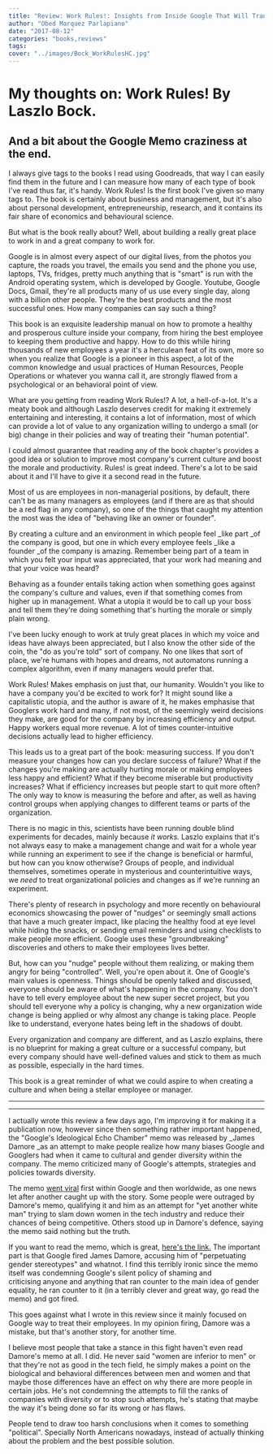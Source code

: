 ```yaml
---
title: "Review: Work Rules!: Insights from Inside Google That Will Transform How You Live and Lead"
author: "Obed Marquez Parlapiano"
date: "2017-08-12"
categories: "books,reviews"
tags:
cover: "../images/Bock_WorkRulesHC.jpg"
---
```


# My thoughts on: Work Rules! By Laszlo Bock.

## And a bit about the Google Memo craziness at the end.

I always give tags to the books I read using Goodreads, that way I can easily find them in the future and I can measure how many of each type of book I've read thus far, it's handy. Work Rules! Is the first book I've given so many tags to. The book is certainly about business and management, but it's also about personal development, entrepreneurship, research, and it contains its fair share of economics and behavioural science.

But what is the book really about? Well, about building a really great place to work in and a great company to work for.

Google is in almost every aspect of our digital lives, from the photos you capture, the roads you travel, the emails you send and the phone you use, laptops, TVs, fridges, pretty much anything that is "smart" is run with the Android operating system, which is developed by Google. Youtube, Google Docs, Gmail, they're all products many of us use every single day, along with a billion other people. They're the best products and the most successful ones. How many companies can say such a thing?

This book is an exquisite leadership manual on how to promote a healthy and prosperous culture inside your company, from hiring the best employee to keeping them productive and happy. How to do this while hiring thousands of new employees a year it's a herculean feat of its own, more so when you realize that Google is a pioneer in this aspect, a lot of the common knowledge and usual practices of Human Resources, People Operations or whatever you wanna call it, are strongly flawed from a psychological or an behavioral point of view.

What are you getting from reading Work Rules!? A lot, a hell-of-a-lot. It's a meaty book and although Laszlo deserves credit for making it extremely entertaining and interesting, it contains a lot of information, most of which can provide a lot of value to any organization willing to undergo a small (or big) change in their policies and way of treating their "human potential".

I could almost guarantee that reading any of the book chapter's provides a good idea or solution to improve most company's current culture and boost the morale and productivity. Rules! is great indeed. There's a lot to be said about it and I'll have to give it a second read in the future.

Most of us are employees in non-managerial positions, by default, there can't be as many managers as employees (and if there are as that should be a red flag in any company), so one of the things that caught my attention the most was the idea of "behaving like an owner or founder".

By creating a culture and an environment in which people feel _like part _of the company is good, but one in which every employee feels _like a founder _of the company is amazing. Remember being part of a team in which you felt your input was appreciated, that your work had meaning and that your voice was heard?

Behaving as a founder entails taking action when something goes against the company's culture and values, even if that something comes from higher up in management. What a utopia it would be to call up your boss and tell them they're doing something that's hurting the morale or simply plain wrong.

I've been lucky enough to work at truly great places in which my voice and ideas have always been appreciated, but I also know the other side of the coin, the "do as you're told" sort of company. No one likes that sort of place, we're humans with hopes and dreams, not automatons running a complex algorithm, even if many managers would prefer that.

Work Rules! Makes emphasis on just that, our humanity. Wouldn't you like to have a company you'd be excited to work for? It might sound like a capitalistic utopia, and the author is aware of it, he makes emphasise that Googlers work hard and many, if not most, of the seemingly weird decisions they make, are good for the company by increasing efficiency and output. Happy workers equal more revenue. A lot of times counter-intuitive decisions actually lead to higher efficiency.

This leads us to a great part of the book: measuring success. If you don't measure your changes how can you declare success of failure? What if the changes you're making are actually hurting morale or making employees less happy and efficient? What if they become miserable but productivity increases? What if efficiency increases but people start to quit more often? The only way to know is measuring the before and after, as well as having control groups when applying changes to different teams or parts of the organization.

There is no magic in this, scientists have been running double blind experiments for decades, mainly because _it works._ Laszlo explains that it's not always easy to make a management change and wait for a whole year while running an experiment to see if the change is beneficial or harmful, but how can you know otherwise? Groups of people, and individual themselves, sometimes operate in mysterious and counterintuitive ways, we _need_ to treat organizational policies and changes as if we're running an experiment.

There's plenty of research in psychology and more recently on behavioural economics showcasing the power of "nudges" or seemingly small actions that have a much greater impact, like placing the healthy food at eye level while hiding the snacks, or sending email reminders and using checklists to make people more efficient. Google uses these "groundbreaking" discoveries and others to make their employees lives better.

But, how can you "nudge" people without them realizing, or making them angry for being "controlled". Well, you're open about it. One of Google's main values is openness. Things should be openly talked and discussed, everyone should be aware of what's happening in the company. You don't have to tell every employee about the new super secret project, but you should tell everyone why a policy is changing, why a new organization wide change is being applied or why almost any change is taking place. People like to understand, everyone hates being left in the shadows of doubt.

Every organization and company are different, and as Laszlo explains, there is no blueprint for making a great culture or a successful company, but every company should have well-defined values and stick to them as much as possible, especially in the hard times.

This book is a great reminder of what we could aspire to when creating a culture and when being a stellar employee or manager.

* * *

* * *

I actually wrote this review a few days ago, I'm improving it for making it a publication now, however since then something rather important happened, the "Google's Ideological Echo Chamber" memo was released by _James Damore _as an attempt to make people realize how many biases Google and Googlers had when it came to cultural and gender diversity within the company. The memo criticized many of Google's attempts, strategies and policies towards diversity.

The memo [went viral](https://motherboard.vice.com/en_us/article/kzbm4a/employees-anti-diversity-manifesto-goes-internally-viral-at-google) first within Google and then worldwide, as one news let after another caught up with the story. Some people were outraged by Damore's memo, qualifying it and him as an attempt for "yet another white man" trying to slam down women in the tech industry and reduce their chances of being competitive. Others stood up in Damore's defence, saying the memo said nothing but the truth.

If you want to read the memo, which is great, [here's the link.](https://motherboard.vice.com/en_us/article/evzjww/here-are-the-citations-for-the-anti-diversity-manifesto-circulating-at-google) The important part is that Google fired James Damore, accusing him of "perpetuating gender stereotypes" and whatnot. I find this terribly ironic since the memo itself was condemning Google's silent policy of shaming and criticising anyone and anything that ran counter to the main idea of gender equality, he ran counter to it (in a terribly clever and great way, go read the memo) and got fired.

This goes against what I wrote in this review since it mainly focused on Google way to treat their employees. In my opinion firing, Damore was a mistake, but that's another story, for another time.

I believe most people that take a stance in this fight haven't even read Damore's memo at all. I did. He never said "women are inferior to men" or that they're not as good in the tech field, he simply makes a point on the biological and behavioral differences between men and women and that maybe those differences have an effect on why there are more people in certain jobs. He's not condemning the attempts to fill the ranks of companies with diversity or to stop such attempts, he's stating that maybe the way it's being done so far its wrong or has flaws.

People tend to draw too harsh conclusions when it comes to something "political". Specially North Americans nowadays, instead of actually thinking about the problem and the best possible solution.
